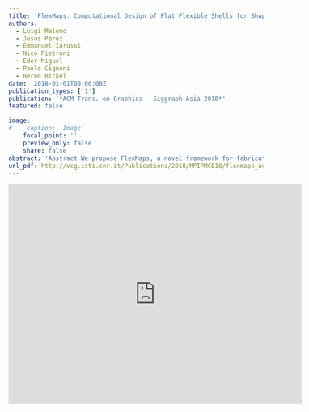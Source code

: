 ```yaml
---
title: 'FlexMaps: Computational Design of Flat Flexible Shells for Shaping 3D Objects'
authors:
  - Luigi Malomo
  - Jesús Pérez
  - Emmanuel Iarussi
  - Nico Pietroni
  - Eder Miguel
  - Paolo Cignoni
  - Bernd Bickel
date: '2018-01-01T00:00:00Z'
publication_types: ['1']
publication: '*ACM Trans. on Graphics - Siggraph Asia 2018*'
featured: false

image:
#    caption: 'Image'
    focal_point: ''
    preview_only: false
    share: false
abstract: 'Abstract We propose FlexMaps, a novel framework for fabricating smooth shapes out of flat, flexible panels with tailored mechanical properties. We start by mapping the 3D surface onto a 2D domain as in traditional UV mapping to design a set of deformable flat panels called FlexMaps. For these panels, we design and obtain specific mechanical properties such that, once they are assembled, the static equilibrium configuration matches the desired 3D shape. FlexMaps can be fabricated from an almost rigid material, such as wood or plastic, and are made flexible in a controlled way by using computationally designed spiraling microstructures.'
url_pdf: http://vcg.isti.cnr.it/Publications/2018/MPIPMCB18/flexmaps_author_version.pdf
---
```

<iframe width="580" height="435" src="https://www.youtube.com/embed/73VvpKlrrQU" frameborder="0" allow="accelerometer; autoplay; encrypted-media; gyroscope; picture-in-picture" frameborder="0" allowfullscreen>

